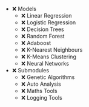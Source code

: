 - ❌ Models<!-- TODO:   Models -->
	- ❌ Linear Regression<!-- TODO:   Linear Regression -->
	- ❌ Logistic Regression<!-- TODO:   Logistic Regression -->
	- ❌ Decision Trees<!-- TODO:   Decision Trees -->
	- ❌ Random Forest<!-- TODO:   Random Forest -->
	- ❌ Adaboost<!-- TODO:   Adaboost -->
	- ❌ K-Nearest Neighbours<!-- TODO:   KNearest Neighbours -->
	- ❌ K-Means Clustering<!-- TODO:   KMeans Clustering -->
	- ❌ Neural Networks<!-- TODO:   Neural Networks -->
- ❌ Submodules<!-- TODO:   Submodules -->
    - ❌ Genetic Algorithms<!-- TODO:       Genetic Algorithms -->
    - ❌ Auto Analysis<!-- TODO:       Auto Analysis -->
    - ❌ Maths Tools<!-- TODO:       Maths Tools -->
    - ❌ Logging Tools<!-- TODO:       Logging Tools -->
